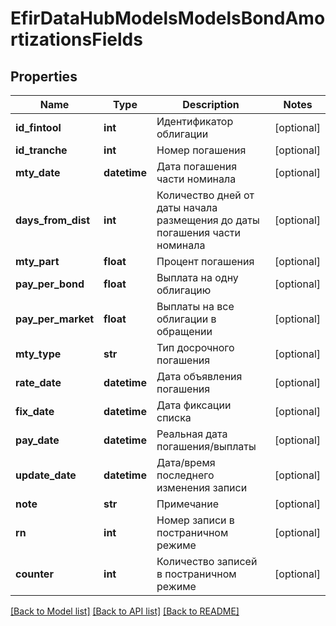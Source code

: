 # EfirDataHubModelsModelsBondAmortizationsFields

## Properties
Name | Type | Description | Notes
------------ | ------------- | ------------- | -------------
**id_fintool** | **int** | Идентификатор облигации | [optional] 
**id_tranche** | **int** | Номер погашения | [optional] 
**mty_date** | **datetime** | Дата погашения части номинала | [optional] 
**days_from_dist** | **int** | Количество дней от даты начала размещения до даты погашения части номинала | [optional] 
**mty_part** | **float** | Процент погашения | [optional] 
**pay_per_bond** | **float** | Выплата на одну облигацию | [optional] 
**pay_per_market** | **float** | Выплаты на все облигации в обращении | [optional] 
**mty_type** | **str** | Тип досрочного погашения | [optional] 
**rate_date** | **datetime** | Дата объявления погашения | [optional] 
**fix_date** | **datetime** | Дата фиксации списка | [optional] 
**pay_date** | **datetime** | Реальная дата погашения/выплаты | [optional] 
**update_date** | **datetime** | Дата/время последнего изменения записи | [optional] 
**note** | **str** | Примечание | [optional] 
**rn** | **int** | Номер записи в постраничном режиме | [optional] 
**counter** | **int** | Количество записей в постраничном режиме | [optional] 

[[Back to Model list]](../README.md#documentation-for-models) [[Back to API list]](../README.md#documentation-for-api-endpoints) [[Back to README]](../README.md)

